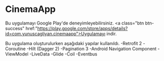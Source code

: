 # CinemaApp
Bu uygulamayı Google Play'de deneyimleyebilirsiniz.
<a class="btn btn-success" href:"https://play.google.com/store/apps/details?id=com.yunuscagliyan.cinemaapp">Uygulamayı indir.</a>

Bu uygulama oluşturulurken aşağıdaki yapılar kullanıldı.
-Retrofit 2
-Coroutine
-Hilt (Dagger 2)
-Pagination 3
-Android Navigation Component
-ViewModel
-LiveData
-Glide
-Coil
-Eventbus
